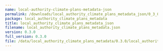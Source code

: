```yaml
---
name: local-authority-climate-plans-metadata-json
permalink: /downloads/local_authority_climate_plans_metadata_json/0_3_0
package: local_authority_climate_plans_metadata
title: local_authority_climate_plans_metadata_json
filename: local_authority_climate_plans_metadata.json
version: 0.3.0
full_version: 0.3.0
file: /data/local_authority_climate_plans_metadata/0.3.0/local_authority_climate_plans_metadata.json
---
```

